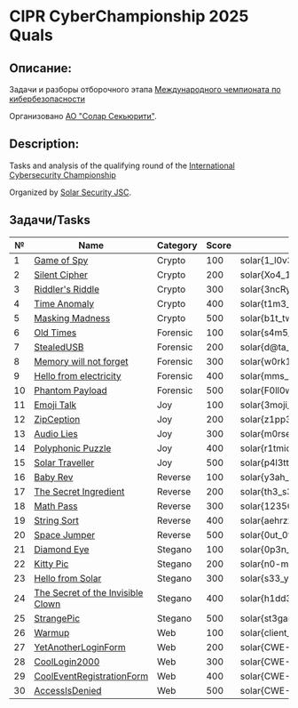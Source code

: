 # CIPR CyberChampionship 2025 Quals

## Описание: 
Задачи и разборы отборочного этапа [Международного чемпионата по кибербезопасности](https://cybermir.ru/cyberchampionship/)

Организовано [АО "Солар Секьюрити"](https://rt-solar.ru/).

## Description:
Tasks and analysis of the qualifying round of the [International Cybersecurity Championship](https://cybermir.ru/cyberchampionship/)

Organized by [Solar Security JSC](https://rt-solar.ru/).

## Задачи/Tasks
| №  | Name                              | Category | Score|            Flags                   |
|----|-----------------------------------|----------|-----|-------------------------------------|
| 1  | [Game of Spy](Crypto/1.%20Game%20of%20Spy/)                       | Crypto   | 100 | solar{1_l0v3_un1c0d3_s00_m4c4}      |
| 2  | [Silent Cipher](Crypto/2.%20Silent%20Cipher/)                     | Crypto   | 200 | solar{Xo4_1s_3aSy_aS_y04_4n0w}      |
| 3  | [Riddler's Riddle](Crypto/3.%20Riddler`s%20Riddle/)                  | Crypto   | 300 | solar{3ncRypt10n_a4d_r1DDl3_1s_f4n} |
| 4  | [Time Anomaly](Crypto/4.%20Time%20Anomaly/)                      | Crypto   | 400 | solar{t1m3_p0W3R3d_str3am_x0r}      |
| 5  | [Masking Madness](Crypto/5.%20Masking%20Madness/)                   | Crypto   | 500 | solar{b1t_tw1st_m@sk1ng_1s_fun}     |
| 6  | [Old Times](Forensic/1.%20Old%20Times/)                         | Forensic | 100 | solar{s4m5_w4s_c001}                |
| 7  | [StealedUSB](Forensic/2.%20StealedUsb/)                        | Forensic | 200 | solar{d@ta_r3cov3r3d}               |
| 8  | [Memory will not forget](Forensic/3.%20Memory%20will%20not%20forget/)            | Forensic | 300 | solar{w0rk1ng_w1t4_m3m0ry_1s_f4n}   |
| 9  | [Hello from electricity](Forensic/4.%20Hello%20from%20electricity/)            | Forensic | 400 | solar{mms_h0p3_1337}                |
| 10 | [Phantom Payload](Forensic/5.%20Phantom%20Payload/)                   | Forensic | 500 | solar{F0ll0w_th3_DN3_R@bbit}        |
| 11 | [Emoji Talk](Joy/1.%20Emoji%20Talk/)                        | Joy      | 100 | solar{3moji_f0r_c0m4un1cat10n}      |
| 12 | [ZipCeption](Joy/2.%20ZipCeption/)                        | Joy      | 200 | solar{z1pp3d_1n_d33p}               |
| 13 | [Audio Lies](Joy/3.%20AudioLies/)                        | Joy      | 300 | solar{m0rse_0n_air}                 |
| 14 | [Polyphonic Puzzle](Joy/4.%20Polyphonic%20Puzzle/)                 | Joy      | 400 | solar{r1tmic_m3ssenger}             |
| 15 | [Solar Traveller](Joy/5.%20Solar%20Traveller/)                   | Joy      | 500 | solar{p4l3tt3s_ar3_tr4cks}          |
| 16 | [Baby Rev](Reverse/1.%20Baby%20Rev/)                          | Reverse  | 100 | solar{y3ah_easiest_w@rmup}          |
| 17 | [The Secret Ingredient](Reverse/2.%20The%20Secret%20Ingredient/)             | Reverse  | 200 | solar{th3_s3cr3t_1s_p4rsley}        |
| 18 | [Math Pass](Reverse/3.%20MathPass/)                         | Reverse  | 300 | solar{12356}                        |
| 19 | [String Sort](Reverse/4.%20StringSort/)                       | Reverse  | 400 | solar{aehrzz}                       |
| 20 | [Space Jumper](Reverse/5.%20Space%20Jumper/)                      | Reverse  | 500 | solar{0ut_0f_5p4c3}                 |
| 21 | [Diamond Eye](Stegano/1.%20Diamond%20Eye/)                       | Stegano  | 100 | solar{0p3n_ur_3y35_m8t3}            |
| 22 | [Kitty Pic](Stegano/2.%20Kitty%20Pic/)                         | Stegano  | 200 | solar{n0-m0r3-c4t-p1c7ur3s}         |
| 23 | [Hello from Solar](Stegano/3.%20Hello%20from%20Solar/)                  | Stegano  | 300 | solar{s33_yo4_sp4c3_c0wb0y}         |
| 24 | [The Secret of the Invisible Clown](Stegano/4.%20The%20Secret%20of%20the%20Invisible%20Clown/) | Stegano  | 400 | solar{h1dd3N_l@y3r$_3nc0d3d_D@ta}   |
| 25 | [StrangePic](Stegano/5.%20StrangePic/)                        | Stegano  | 500 | solar{st3gan0_1s_v3ry_s1mpl3}       |
| 26 | [Warmup](WEB/1.%20Warmup/)                            | Web      | 100 | solar{client_side_logic_revealed}   |
| 27 | [YetAnotherLoginForm](WEB/2.%20YetAnotherLoginForm/)               | Web      | 200 | solar{CWE-89}                       |
| 28 | [CoolLogin2000](WEB/3.%20CoolLogin2000/)                     | Web      | 300 | solar{CWE-79,CWE-384}               |
| 29 | [CoolEventRegistrationForm](WEB/4.%20CoolEventRegistrationForm/)         | Web      | 400 | solar{CWE-1333,CWE-1336}            |
| 30 | [AccessIsDenied](WEB/5.%20AccessIsDenied/)                    | Web      | 500 | solar{CWE-502,CWE-269,CWE-22}       |

